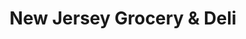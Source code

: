 ---
title: "New Jersey Grocery & Deli"
url: /fort-lauderdale/new-jersey-grocery-und-deli/
shop: Feinkost
---